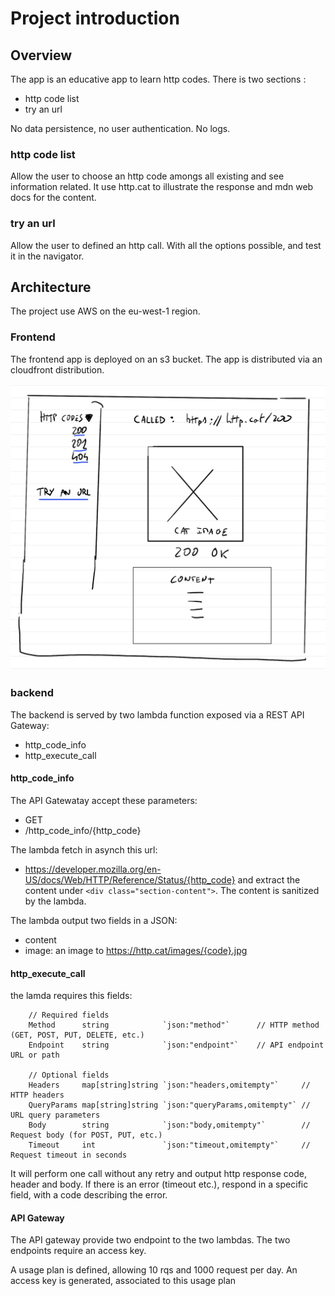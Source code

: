 # Project introduction

## Overview

The app is an educative app to learn http codes. There is two sections : 
* http code list
* try an url

No data persistence, no user authentication. No logs.

### http code list

Allow the user to choose an http code amongs all existing and see information related. 
It use http.cat to illustrate the response and mdn web docs for the content.


### try an url

Allow the user to defined an http call. With all the options possible, and test it in the navigator.

## Architecture

The project use AWS on the eu-west-1 region.

### Frontend

The frontend app is deployed on an s3 bucket. The app is distributed via an cloudfront distribution.

![Frontend Architecture](frontend.png)


### backend

The backend is served by two lambda function exposed via a REST API Gateway: 
* http_code_info
* http_execute_call

#### http_code_info

The API Gatewatay accept these parameters: 
* GET
* /http_code_info/{http_code}

The lambda fetch in asynch this url: 
* https://developer.mozilla.org/en-US/docs/Web/HTTP/Reference/Status/{http_code}
and extract the content under `<div class="section-content">`. The content is sanitized by the lambda.

The lambda output two fields in a JSON: 
* content
* image: an image to https://http.cat/images/{code}.jpg

#### http_execute_call

the lamda requires this fields: 

```
    // Required fields
    Method      string            `json:"method"`      // HTTP method (GET, POST, PUT, DELETE, etc.)
    Endpoint    string            `json:"endpoint"`    // API endpoint URL or path

    // Optional fields
    Headers     map[string]string `json:"headers,omitempty"`     // HTTP headers
    QueryParams map[string]string `json:"queryParams,omitempty"` // URL query parameters
    Body        string            `json:"body,omitempty"`        // Request body (for POST, PUT, etc.)
    Timeout     int               `json:"timeout,omitempty"`     // Request timeout in seconds
```

It will perform one call without any retry and output http response code, header and body. If there is an error (timeout etc.), respond in a specific field, with a code describing the error. 

#### API Gateway

The API gateway provide two endpoint to the two lambdas. The two endpoints require an access key.

A usage plan is defined, allowing 10 rqs and 1000 request per day. An access key is generated, associated to this usage plan


